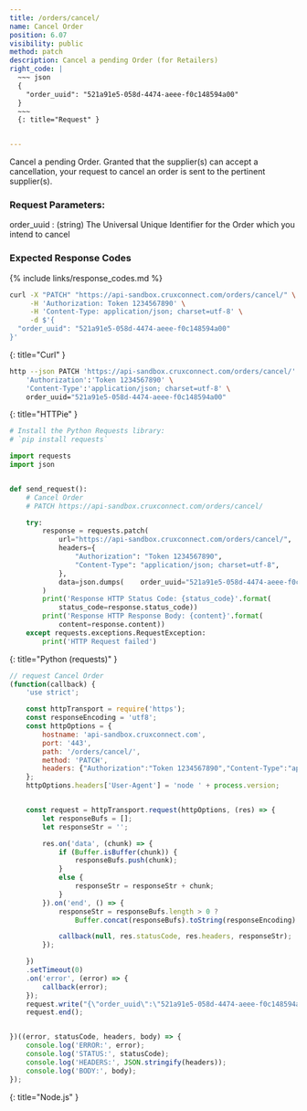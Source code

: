 ```yaml
---
title: /orders/cancel/
name: Cancel Order
position: 6.07
visibility: public
method: patch
description: Cancel a pending Order (for Retailers)
right_code: |
  ~~~ json
  {
    "order_uuid": "521a91e5-058d-4474-aeee-f0c148594a00"
  }
  ~~~
  {: title="Request" }


---
```

Cancel a pending Order. Granted that the supplier(s) can accept a cancellation, your request to cancel an order is sent to the pertinent supplier(s).


### Request Parameters:

order_uuid
: (string) The Universal Unique Identifier for the Order which you intend to cancel

### Expected Response Codes

{% include links/response_codes.md %}


~~~ bash
curl -X "PATCH" "https://api-sandbox.cruxconnect.com/orders/cancel/" \
     -H 'Authorization: Token 1234567890' \
     -H 'Content-Type: application/json; charset=utf-8' \
     -d $'{
  "order_uuid": "521a91e5-058d-4474-aeee-f0c148594a00"
}'

~~~
{: title="Curl" }

~~~ bash
http --json PATCH 'https://api-sandbox.cruxconnect.com/orders/cancel/' \
    'Authorization':'Token 1234567890' \
    'Content-Type':'application/json; charset=utf-8' \
    order_uuid="521a91e5-058d-4474-aeee-f0c148594a00"

~~~
{: title="HTTPie" }

~~~ python
# Install the Python Requests library:
# `pip install requests`

import requests
import json


def send_request():
    # Cancel Order
    # PATCH https://api-sandbox.cruxconnect.com/orders/cancel/

    try:
        response = requests.patch(
            url="https://api-sandbox.cruxconnect.com/orders/cancel/",
            headers={
                "Authorization": "Token 1234567890",
                "Content-Type": "application/json; charset=utf-8",
            },
            data=json.dumps(    order_uuid="521a91e5-058d-4474-aeee-f0c148594a00")
        )
        print('Response HTTP Status Code: {status_code}'.format(
            status_code=response.status_code))
        print('Response HTTP Response Body: {content}'.format(
            content=response.content))
    except requests.exceptions.RequestException:
        print('HTTP Request failed')

~~~
{: title="Python (requests)" }

~~~ javascript
// request Cancel Order
(function(callback) {
    'use strict';

    const httpTransport = require('https');
    const responseEncoding = 'utf8';
    const httpOptions = {
        hostname: 'api-sandbox.cruxconnect.com',
        port: '443',
        path: '/orders/cancel/',
        method: 'PATCH',
        headers: {"Authorization":"Token 1234567890","Content-Type":"application/json; charset=utf-8"}
    };
    httpOptions.headers['User-Agent'] = 'node ' + process.version;


    const request = httpTransport.request(httpOptions, (res) => {
        let responseBufs = [];
        let responseStr = '';

        res.on('data', (chunk) => {
            if (Buffer.isBuffer(chunk)) {
                responseBufs.push(chunk);
            }
            else {
                responseStr = responseStr + chunk;
            }
        }).on('end', () => {
            responseStr = responseBufs.length > 0 ?
                Buffer.concat(responseBufs).toString(responseEncoding) : responseStr;

            callback(null, res.statusCode, res.headers, responseStr);
        });

    })
    .setTimeout(0)
    .on('error', (error) => {
        callback(error);
    });
    request.write("{\"order_uuid\":\"521a91e5-058d-4474-aeee-f0c148594a00\"}")
    request.end();


})((error, statusCode, headers, body) => {
    console.log('ERROR:', error);
    console.log('STATUS:', statusCode);
    console.log('HEADERS:', JSON.stringify(headers));
    console.log('BODY:', body);
});

~~~
{: title="Node.js" }
